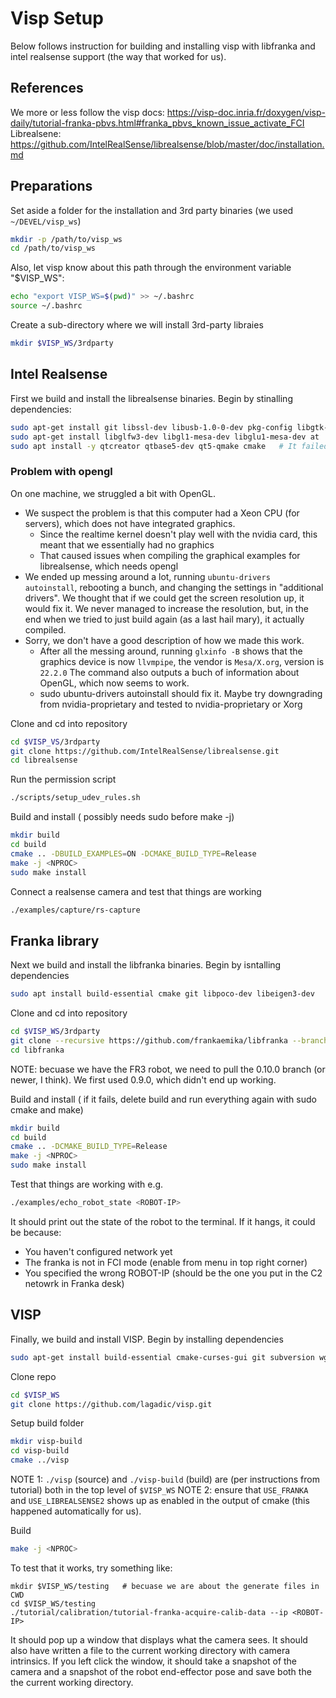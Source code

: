 # Visp Setup 

Below follows instruction for building and installing visp with libfranka and intel realsense support (the way that worked for us).

## References

We more or less follow the visp docs: https://visp-doc.inria.fr/doxygen/visp-daily/tutorial-franka-pbvs.html#franka_pbvs_known_issue_activate_FCI
Librealsene: https://github.com/IntelRealSense/librealsense/blob/master/doc/installation.md

## Preparations

Set aside a folder for the installation and 3rd party binaries (we used `~/DEVEL/visp_ws`)
```bash
mkdir -p /path/to/visp_ws
cd /path/to/visp_ws
```

Also, let visp know about this path through the environment variable "$VISP_WS":
```bash
echo "export VISP_WS=$(pwd)" >> ~/.bashrc
source ~/.bashrc
```

Create a sub-directory where we will install 3rd-party libraies 
```bash
mkdir $VISP_WS/3rdparty
```


## Intel Realsense 


First we build and install the librealsense binaries. Begin by stinalling dependencies:
```bash
sudo apt-get install git libssl-dev libusb-1.0-0-dev pkg-config libgtk-3-dev cmake-curses-gui
sudo apt-get install libglfw3-dev libgl1-mesa-dev libglu1-mesa-dev at
sudo apt install -y qtcreator qtbase5-dev qt5-qmake cmake   # It failed to compile without this too (cmake is probably redundant, though)
```

### Problem with opengl 
On one machine, we struggled a bit with OpenGL. 
- We suspect the problem is that this computer had a Xeon CPU (for servers), which does not have integrated graphics.
    - Since the realtime kernel doesn't play well with the nvidia card, this meant that we essentially had no graphics
    - That caused issues when compiling the graphical examples for librealsense, which needs opengl 
- We ended up messing around a lot, running `ubuntu-drivers autoinstall`, rebooting a bunch, and changing the settings in "additional drivers". We thought that if we could get the screen resolution up, it would fix it. We never managed to increase the resolution, but, in the end when we tried to just build again (as a last hail mary), it actually compiled.
- Sorry, we don't have a good description of how we made this work. 
    - After all the messing around, running `glxinfo -B` shows that the graphics device is now `llvmpipe`, the vendor is `Mesa/X.org`, version is `22.2.0` The command also outputs a buch of information about OpenGL, which now seems to work.
    - sudo ubuntu-drivers autoinstall should fix it. Maybe try downgrading from nvidia-proprietary and tested to nvidia-proprietary or Xorg

Clone and cd into repository
```bash
cd $VISP_VS/3rdparty
git clone https://github.com/IntelRealSense/librealsense.git
cd librealsense
```

Run the permission script 
```bash
./scripts/setup_udev_rules.sh
```

Build and install ( possibly needs sudo before make -j)
```bash
mkdir build
cd build
cmake .. -DBUILD_EXAMPLES=ON -DCMAKE_BUILD_TYPE=Release
make -j <NPROC>
sudo make install
```

Connect a realsense camera and test that things are working 
```bash
./examples/capture/rs-capture
```

## Franka library 

Next we build and install the libfranka binaries. Begin by isntalling dependencies 
```bash
sudo apt install build-essential cmake git libpoco-dev libeigen3-dev
```

Clone and cd into repository 
```bash
cd $VISP_WS/3rdparty
git clone --recursive https://github.com/frankaemika/libfranka --branch 0.10.0
cd libfranka 
```
NOTE: becuase we have the FR3 robot, we need to pull the 0.10.0 branch (or newer, I think). We first used 0.9.0, which didn't end up working.

Build and install ( if it fails, delete build and run everything again with sudo cmake and make)
```bash 
mkdir build
cd build
cmake .. -DCMAKE_BUILD_TYPE=Release
make -j <NPROC>
sudo make install
```

Test that things are working with e.g.
```bash
./examples/echo_robot_state <ROBOT-IP>
```
It should print out the state of the robot to the terminal. If it hangs, it could be because:
- You haven't configured network yet
- The franka is not in FCI mode (enable from menu in top right corner)
- You specified the wrong ROBOT-IP (should be the one you put in the C2 netowrk in Franka desk)

## VISP

Finally, we build and install VISP. Begin by installing dependencies
```bash
sudo apt-get install build-essential cmake-curses-gui git subversion wget
```

Clone repo
```bash
cd $VISP_WS
git clone https://github.com/lagadic/visp.git
```

Setup build folder 
```bash 
mkdir visp-build
cd visp-build 
cmake ../visp
```
NOTE 1: `./visp` (source) and `./visp-build` (build) are (per instructions from tutorial) both in the top level of `$VISP_WS`
NOTE 2: ensure that `USE_FRANKA` and `USE_LIBREALSENSE2` shows up as enabled in the output of cmake (this happened automatically for us).

Build
```bash
make -j <NPROC>
```

To test that it works, try something like:
```language
mkdir $VISP_WS/testing   # becuase we are about the generate files in CWD
cd $VISP_WS/testing
./tutorial/calibration/tutorial-franka-acquire-calib-data --ip <ROBOT-IP>
```
It should pop up a window that displays what the camera sees. It should also have written a file to the current working directory with camera intrinsics. If you left click the window, it should take a snapshot of the camera and a snapshot of the robot end-effector pose and save both the the current working directory.
